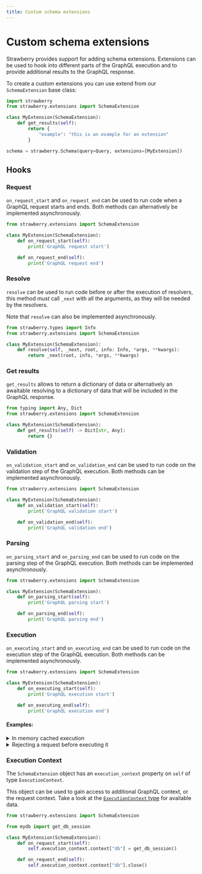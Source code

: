 ```yaml
---
title: Custom schema extensions
---
```


# Custom schema extensions

Strawberry provides support for adding schema extensions. Extensions can be used to
hook into different parts of the GraphQL execution and to provide additional
results to the GraphQL response.

To create a custom extensions you can use extend from our `SchemaExtension` base
class:

```python
import strawberry
from strawberry.extensions import SchemaExtension

class MyExtension(SchemaExtension):
    def get_results(self):
        return {
            "example": "this is an example for an extension"
        }

schema = strawberry.Schema(query=Query, extensions=[MyExtension])
```

## Hooks

### Request

`on_request_start` and `on_request_end` can be used to run code when a GraphQL request
starts and ends. Both methods can alternatively be implemented asynchronously.

```python
from strawberry.extensions import SchemaExtension

class MyExtension(SchemaExtension):
    def on_request_start(self):
        print('GraphQL request start')

    def on_request_end(self):
        print('GraphQL request end')
```

### Resolve

`resolve` can be used to run code before or after the execution of resolvers, this
method _must_ call `_next` with all the arguments, as they will be needed by the
resolvers.

Note that `resolve` can also be implemented asynchronously.

```python
from strawberry.types import Info
from strawberry.extensions import SchemaExtension

class MyExtension(SchemaExtension):
    def resolve(self, _next, root, info: Info, *args, **kwargs):
        return _next(root, info, *args, **kwargs)
```

### Get results

`get_results` allows to return a dictionary of data or alternatively an awaitable
resolving to a dictionary of data that will be included in the GraphQL response.

```python
from typing import Any, Dict
from strawberry.extensions import SchemaExtension

class MyExtension(SchemaExtension):
    def get_results(self) -> Dict[str, Any]:
        return {}
```

### Validation

`on_validation_start` and `on_validation_end` can be used to run code on the validation
step of the GraphQL execution. Both methods can be implemented asynchronously.

```python
from strawberry.extensions import SchemaExtension

class MyExtension(SchemaExtension):
    def on_validation_start(self):
        print('GraphQL validation start')

    def on_validation_end(self):
        print('GraphQL validation end')
```

### Parsing

`on_parsing_start` and `on_parsing_end` can be used to run code on the parsing step of
the GraphQL execution. Both methods can be implemented asynchronously.

```python
from strawberry.extensions import SchemaExtension

class MyExtension(SchemaExtension):
    def on_parsing_start(self):
        print('GraphQL parsing start')

    def on_parsing_end(self):
        print('GraphQL parsing end')
```

### Execution

`on_executing_start` and `on_executing_end` can be used to run code on the execution step of
the GraphQL execution. Both methods can be implemented asynchronously.

```python
from strawberry.extensions import SchemaExtension

class MyExtension(SchemaExtension):
    def on_executing_start(self):
        print('GraphQL execution start')

    def on_executing_end(self):
        print('GraphQL execution end')
```

#### Examples:

<details>
  <summary>In memory cached execution</summary>

```python
import json
import strawberry
from strawberry.extensions import SchemaExtension

# Use an actual cache in production so that this doesn't grow unbounded
response_cache = {}

class ExecutionCache(SchemaExtension):
    def on_executing_start(self):
        # Check if we've come across this query before
        execution_context = self.execution_context
        self.cache_key = (
            f"{execution_context.query}:{json.dumps(execution_context.variables)}"
        )
        if self.cache_key in response_cache:
            self.execution_context.result = response_cache[self.cache_key]

    def on_executing_end(self):
        execution_context = self.execution_context
        if self.cache_key not in response_cache:
            response_cache[self.cache_key] = execution_context.result


schema = strawberry.Schema(
    Query,
    extensions=[
        ExecutionCache,
    ]
)
```

</details>

<details>
  <summary>Rejecting a request before executing it</summary>

```python
import strawberry
from strawberry.extensions import SchemaExtension

class RejectSomeQueries(SchemaExtension):
    def on_executing_start(self):
        # Reject all operations called "RejectMe"
        execution_context = self.execution_context
        if execution_context.operation_name == "RejectMe":
            self.execution_context.result = GraphQLExecutionResult(
                data=None,
                errors=[GraphQLError("Well you asked for it")],
            )


schema = strawberry.Schema(
    Query,
    extensions=[
        RejectSomeQueries,
    ]
)
```

</details>

### Execution Context

The `SchemaExtension` object has an `execution_context` property on `self` of type
`ExecutionContext`.

This object can be used to gain access to additional GraphQL context, or the request
context. Take a look at the [`ExecutionContext` type](https://github.com/strawberry-graphql/strawberry/blob/main/strawberry/types/execution.py)
for available data.

```python
from strawberry.extensions import SchemaExtension

from mydb import get_db_session

class MyExtension(SchemaExtension):
    def on_request_start(self):
        self.execution_context.context["db"] = get_db_session()

    def on_request_end(self):
        self.execution_context.context["db"].close()
```
